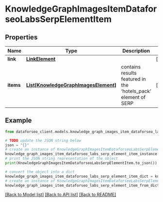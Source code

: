 # KnowledgeGraphImagesItemDataforseoLabsSerpElementItem


## Properties

Name | Type | Description | Notes
------------ | ------------- | ------------- | -------------
**link** | [**LinkElement**](LinkElement.md) |  | [optional] 
**items** | [**List[KnowledgeGraphImagesElement]**](KnowledgeGraphImagesElement.md) | contains results featured in the ‘hotels_pack’ element of SERP | [optional] 

## Example

```python
from dataforseo_client.models.knowledge_graph_images_item_dataforseo_labs_serp_element_item import KnowledgeGraphImagesItemDataforseoLabsSerpElementItem

# TODO update the JSON string below
json = "{}"
# create an instance of KnowledgeGraphImagesItemDataforseoLabsSerpElementItem from a JSON string
knowledge_graph_images_item_dataforseo_labs_serp_element_item_instance = KnowledgeGraphImagesItemDataforseoLabsSerpElementItem.from_json(json)
# print the JSON string representation of the object
print(KnowledgeGraphImagesItemDataforseoLabsSerpElementItem.to_json())

# convert the object into a dict
knowledge_graph_images_item_dataforseo_labs_serp_element_item_dict = knowledge_graph_images_item_dataforseo_labs_serp_element_item_instance.to_dict()
# create an instance of KnowledgeGraphImagesItemDataforseoLabsSerpElementItem from a dict
knowledge_graph_images_item_dataforseo_labs_serp_element_item_from_dict = KnowledgeGraphImagesItemDataforseoLabsSerpElementItem.from_dict(knowledge_graph_images_item_dataforseo_labs_serp_element_item_dict)
```
[[Back to Model list]](../README.md#documentation-for-models) [[Back to API list]](../README.md#documentation-for-api-endpoints) [[Back to README]](../README.md)


